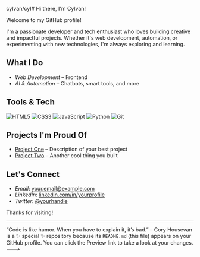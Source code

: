 cylvan/cyl# Hi there, I'm Cylvan!  

Welcome to my GitHub profile!

I'm a passionate developer and tech enthusiast who loves building creative and impactful projects. Whether it's web development, automation, or experimenting with new technologies, I'm always exploring and learning.

## What I Do

- *Web Development* – Frontend 
- *AI & Automation* – Chatbots, smart tools, and more


## Tools & Tech

![HTML5](https://img.shields.io/badge/-HTML5-E34F26?logo=html5&logoColor=white&style=flat)
![CSS3](https://img.shields.io/badge/-CSS3-1572B6?logo=css3&logoColor=white&style=flat)
![JavaScript](https://img.shields.io/badge/-JavaScript-F7DF1E?logo=javascript&logoColor=black&style=flat)
![Python](https://img.shields.io/badge/-Python-3776AB?logo=python&logoColor=white&style=flat)
![Git](https://img.shields.io/badge/-Git-F05032?logo=git&logoColor=white&style=flat)

## Projects I'm Proud Of

- [Project One](#) – Description of your best project
- [Project Two](#) – Another cool thing you built

## Let's Connect

- *Email*: your.email@example.com  
- *LinkedIn*: [linkedin.com/in/yourprofile](#)  
- *Twitter*: [@yourhandle](#)

Thanks for visiting!

---

“Code is like humor. When you have to explain it, it’s bad.” – Cory Housevan is a ✨ special ✨ repository because its `README.md` (this file) appears on your GitHub profile.
You can click the Preview link to take a look at your changes.
--->
